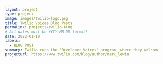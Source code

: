 ```yaml
---
layout: project
type: project
image: images/twilio-logo.png
title: Twilio Voices Blog Posts
permalink: projects/twilio-blog
# All dates must be YYYY-MM-DD format!
date: 2022-01-10
labels:
  - BLOG POST
summary: Twilio runs the 'Developer Voices' program, where they welcome guest posts from external developers. Here is my contribution.
projecturl: https://www.twilio.com/blog/author/mark_lewin
---
```

